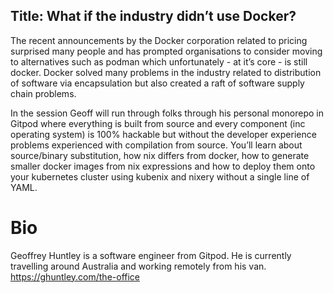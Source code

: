 Title: What if the industry didn’t use Docker?
---

The recent announcements by the Docker corporation related to pricing surprised many people and has prompted organisations to consider moving to alternatives such as podman which unfortunately - at it’s core - is still docker. Docker solved many problems in the industry related to distribution of software via encapsulation but also created a raft of software supply chain problems.

In the session Geoff will run through folks through his personal monorepo in Gitpod where everything is built from source and every component (inc operating system) is 100% hackable but without the developer experience problems experienced with compilation from source. You’ll learn about source/binary substitution, how nix differs from docker, how to generate smaller docker images from nix expressions and how to deploy them onto your kubernetes cluster using kubenix and nixery without a single line of YAML.

# Bio

Geoffrey Huntley is a software engineer from Gitpod.  He is currently travelling around Australia and working remotely from his van. https://ghuntley.com/the-office
